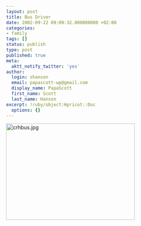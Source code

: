 ```yaml
---
layout: post
title: Bus Driver
date: 2002-09-22 09:09:32.000000000 +02:00
categories:
- family
tags: []
status: publish
type: post
published: true
meta:
  aktt_notify_twitter: 'yes'
author:
  login: shanson
  email: papascott-wp@gmail.com
  display_name: PapaScott
  first_name: Scott
  last_name: Hanson
excerpt: !ruby/object:Hpricot::Doc
  options: {}
---
```

<p><img alt="crhbus.jpg" src="http://www.papascott.de/wordpress/wp-content/uploads/2002/09/crhbus.jpg" width="350" height="262" border="0" /></p>
